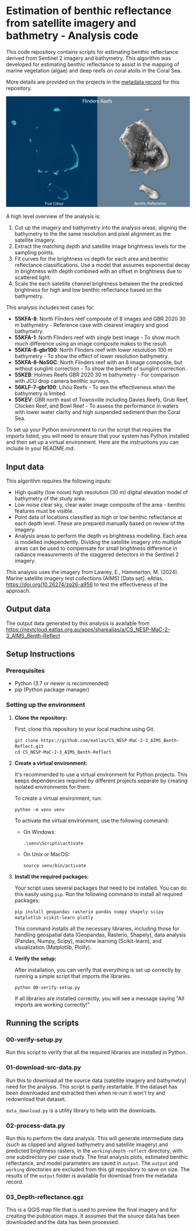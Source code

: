 # Estimation of benthic reflectance from satellite imagery and bathmetry - Analysis code

This code repository contains scripts for estimating benthic reflectance derived from Sentinel 2 imagery and bathymetry. This algorithm was developed for estimating benthic reflectance to assist in the mapping of marine vegetation (algae) and deep reefs on coral atolls in the Coral Sea. 

More details are provided on the projects in the [metadata record](https://doi.org/10.26274/s2a8-nw72) for this repository.

![Preview of Flinders Reefs in True Colour and estimated benthic reflectance](media/CS_NESP-MaC-2-3_AIMS_Benth-Reflect_Flinders-TrueColour-Benthic.jpeg)

A high level overview of the analysis is:
1. Cut up the imagery and bathymetry into the analysis areas, aligning the bathymetry to the the same resolution and pixel alignment as the satellite imagery.
2. Extract the matching depth and satellite image brightness levels for the sampling points.
3. Fit curves for the brightness vs depth for each area and benthic reflectance classifications. Use a model that assumes exponential decay in brightness with depth combined with an offset in brightness due to scattered light.
4. Scale the each satellite channel brightness between the the predicted brightness for high and low benthic reflectance based on the bathymetry.

This analysis includes test cases for: 
- **55KFA-8**: North Flinders reef composite of 8 images and GBR 2020 30 m bathymetry - Reference case with clearest imagery and good bathymetry.
- **55KFA-1**: North Flinders reef with single best image - To show much much difference using an image composite makes to the result.
- **55KFA-8-gbr100**: North Flinders reef with lower resolution 100 m bathymetry - To show the effect of lower resolution bathymetry.
- **55KFA-8-NoSGC**: North Flinders reef with an 8 image composite, but without sunglint correction - To show the benefit of sunglint correction.
- **55KEB**: Holmes Reefs GBR 2020 30 m bathymetry - For comparison with JCU drop camera benthic surveys.
- **56KLF-7-gbr100**: Lihou Reefs - To see the effectiveness when the bathymetry is limited.
- **55KEV**: GBR north east of Townsville including Davies Reefs, Grub Reef, Chicken Reef, and Bowl Reef - To assess the performance in waters with lower water clarity and high suspended sediment than the Coral Sea.

To set up your Python environment to run the script that requires the imports listed, you will need to ensure that your system has Python installed and then set up a virtual environment. Here are the instructions you can include in your README.md:

## Input data

This algorithm requires the following inputs:
- High quality (low noise) high resolution (30 m) digital elevation model of bathymetry of the study area.
- Low noise clear sky, clear water image composite of the area - benthic features must be visible.
- Point data of locations classified as high or low benthic reflectance at each depth level. These are prepared manually based on review of the imagery.
- Analysis areas to perform the depth vs brightness modelling. Each area is modelled independently. Dividing the satellite imagery into multiple areas can be used to compensate for small brightness difference in radiance measurements of the staggered detectors in the Sentinel 2 imagery.

This analysis uses the imagery from Lawrey, E., Hammerton, M. (2024). Marine satellite imagery test collections (AIMS) [Data set]. eAtlas. https://doi.org/10.26274/zq26-a956 to test the effectiveness of the approach.

## Output data
The output data generated by this analysis is available from https://nextcloud.eatlas.org.au/apps/sharealias/a/CS_NESP-MaC-2-3_AIMS_Benth-Reflect

## Setup Instructions

### Prerequisites

- Python (3.7 or newer is recommended)
- pip (Python package manager)

### Setting up the environment

1. **Clone the repository:**

   First, clone this repository to your local machine using Git.

   ```
   git clone https://github.com/eatlas/CS_NESP-MaC-2-3_AIMS_Benth-Reflect.git
   cd CS_NESP-MaC-2-3_AIMS_Benth-Reflect
   ```

2. **Create a virtual environment:**

   It's recommended to use a virtual environment for Python projects. This keeps dependencies required by different projects separate by creating isolated environments for them.

   To create a virtual environment, run:

   ```
   python -m venv venv
   ```

   To activate the virtual environment, use the following command:

   - On Windows:
     ```
     .\venv\Scripts\activate
     ```
   - On Unix or MacOS:
     ```
     source venv/bin/activate
     ```

3. **Install the required packages:**

   Your script uses several packages that need to be installed. You can do this easily using `pip`. Run the following command to install all required packages:

   ```
   pip install geopandas rasterio pandas numpy shapely scipy matplotlib scikit-learn plotly
   ```

   This command installs all the necessary libraries, including those for handling geospatial data (Geopandas, Rasterio, Shapely), data analysis (Pandas, Numpy, Scipy), machine learning (Scikit-learn), and visualization (Matplotlib, Plotly).

4. **Verify the setup:**

   After installation, you can verify that everything is set up correctly by running a simple script that imports the libraries.

   ```
   python 00-verify-setup.py
   ```

   If all libraries are installed correctly, you will see a message saying "All imports are working correctly!"

## Running the scripts

### 00-verify-setup.py
Run this script to verify that all the required libraries are installed in Python.

### 01-download-src-data.py
Run this to download all the source data (satellite imagery and bathymetry) need for the analysis. This script is partly restartable. If the dataset has been downloaded and extracted then when re-run it won't try and redownload that dataset.

`data_download.py` is a utility library to help with the downloads.

### 02-process-data.py
Run this to perform the data analysis. This will generate intermediate data (such as clipped and aligned bathymetry and satellite imagery) and predicted brightness rasters, in the `working\depth-reflect` directory, with one subdirectory per case study. The final analysis plots, estimated benthic reflectance, and model parameters are saved in `output`. The `output` and `working` directories are excluded from this git repository to save on size. The results of the `output` folder is
available for download from the metadata record.

### 03_Depth-reflectance.qgz
This is a QGIS map file that is used to preview the final imagery and for creating the publication maps. It assumes that the source data has been downloaded and the data has been processed.